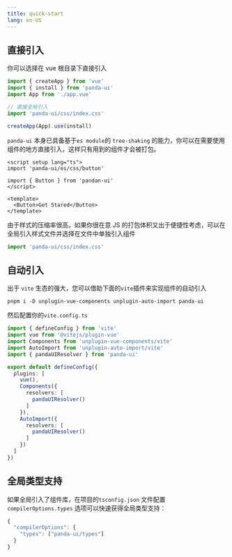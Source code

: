```yaml
---
title: quick-start
lang: en-US
---
```


## 直接引入

你可以选择在 vue 根目录下直接引入

```ts
import { createApp } from 'vue'
import { install } from 'panda-ui'
import App from './app.vue'

// 直接全局引入
import 'panda-ui/css/index.css'

createApp(App).use(install)
```

`panda-ui` 本身已具备基于`es module`的 `tree-shaking` 的能力，你可以在需要使用组件的地方直接引入，这样只有用到的组件才会被打包。

```vue
<script setup lang="ts">
import 'panda-ui/es/css/button'

import { Button } from 'pandan-ui'
</script>

<template>
  <Button>Get Stared</Button>
</template>
```

由于样式的压缩率很高，如果你很在意 JS 的打包体积又出于便捷性考虑，可以在全局引入样式文件并选择在文件中单独引入组件

```ts
import 'panda-ui/css/index.css'
```

## 自动引入

出于 `vite` 生态的强大，您可以借助下面的`vite`插件来实现组件的自动引入

```shell
pnpm i -D unplugin-vue-components unplugin-auto-import panda-ui

```

然后配置你的`vite.config.ts`

```ts
import { defineConfig } from 'vite'
import vue from '@vitejs/plugin-vue'
import Components from 'unplugin-vue-components/vite'
import AutoImport from 'unplugin-auto-import/vite'
import { pandaUIResolver } from 'panda-ui'

export default defineConfig({
  plugins: [
    vue(),
    Components({
      resolvers: [
        pandaUIResolver()
      ]
    }),
    AutoImport({
      resolvers: [
        pandaUIResolver()
      ]
    })
  ]
})
```

## 全局类型支持

如果全局引入了组件库，在项目的`tsconfig.json` 文件配置 `compilerOptions.types` 选项可以快速获得全局类型支持：

```js
{
  "compilerOptions": {
    "types": ["panda-ui/types"]
  }
}
```
